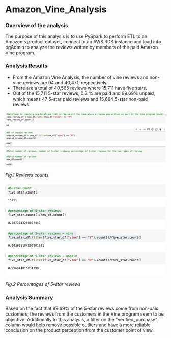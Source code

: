 # Amazon_Vine_Analysis

### Overview of the analysis

The purpose of this analysis is to use PySpark to perform ETL to an Amazon's product dataset, connect to an AWS RDS instance and load into pgAdmin to analyze the reviews written by members of the paid Amazon Vine program. 

### Analysis Results

- From the Amazon Vine Analysis, the number of vine reviews and non-vine reviews are 94 and 40,471, respectively. 
- There are a total of 40,565 reviews where 15,711 have five stars. 
- Out of the 15,711 5-star reviews, 0.3 % are paid and 99.69% unpaid, which means 47 5-star paid reviews and 15,664 5-star non-paid reviews. 

![image_name](counts.png)

*Fig.1 Reviews counts*

![image_name](percentages.png)

*Fig.2 Percentages of 5-star reviews*

### Analysis Summary

Based on the fact that 99.69% of the 5-star reviews come from non-paid customers, the reviews from the customers in the Vine program seem to be objective. Additionally to this analysis, a filter on the "verified_purchase" column would help remove possible outliers and have a more reliable conclusion on the product perception from the customer point of view. 
